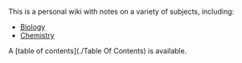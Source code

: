 This is a personal wiki with notes on a variety of subjects, including:

- [Biology](./Biology/)
- [Chemistry](./Chemistry/)

A [table of contents](./Table Of Contents) is available.